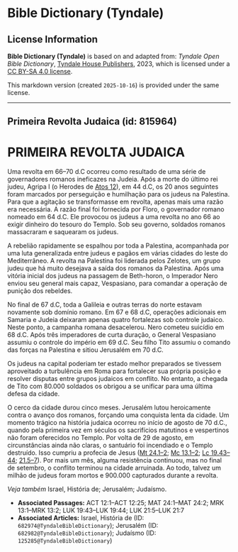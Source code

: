 # Bible Dictionary (Tyndale)

## License Information

**Bible Dictionary (Tyndale)** is based on and adapted from: _Tyndale Open Bible Dictionary_, [Tyndale House Publishers](https://tyndaleopenresources.com/), 2023, which is licensed under a [CC BY-SA 4.0 license](https://creativecommons.org/licenses/by-sa/4.0/legalcode.en).

This markdown version (created `2025-10-16`) is provided under the same license.



--------------------------------

## Primeira Revolta Judaica (id: 815964)

PRIMEIRA REVOLTA JUDAICA
========================

Uma revolta em 66–70 d.C ocorreu como resultado de uma série de governadores romanos ineficazes na Judeia. Após a morte do último rei judeu, Agripa I (o Herodes de [Atos 12](https://ref.ly/Acts12:1-Acts12:25)), em 44 d.C, os 20 anos seguintes foram marcados por perseguição e humilhação para os judeus na Palestina. Para que a agitação se transformasse em revolta, apenas mais uma razão era necessária. A razão final foi fornecida por Floro, o governador romano nomeado em 64 d.C. Ele provocou os judeus a uma revolta no ano 66 ao exigir dinheiro do tesouro do Templo. Sob seu governo, soldados romanos massacraram e saquearam os judeus.

A rebelião rapidamente se espalhou por toda a Palestina, acompanhada por uma luta generalizada entre judeus e pagãos em várias cidades do leste do Mediterrâneo. A revolta na Palestina foi liderada pelos Zelotes, um grupo judeu que há muito desejava a saída dos romanos da Palestina. Após uma vitória inicial dos judeus na passagem de Beth\-horon, o Imperador Nero enviou seu general mais capaz, Vespasiano, para comandar a operação de punição dos rebeldes.

No final de 67 d.C, toda a Galileia e outras terras do norte estavam novamente sob domínio romano. Em 67 e 68 d.C, operações adicionais em Samaria e Judeia deixaram apenas quatro fortalezas sob controle judaico. Neste ponto, a campanha romana desacelerou. Nero cometeu suicídio em 68 d.C. Após três imperadores de curta duração, o General Vespasiano assumiu o controle do império em 69 d.C. Seu filho Tito assumiu o comando das forças na Palestina e sitiou Jerusalém em 70 d.C.

Os judeus na capital poderiam ter estado melhor preparados se tivessem aproveitado a turbulência em Roma para fortalecer sua própria posição e resolver disputas entre grupos judaicos em conflito. No entanto, a chegada de Tito com 80\.000 soldados os obrigou a se unificar para uma última defesa da cidade.

O cerco da cidade durou cinco meses. Jerusalém lutou heroicamente contra o avanço dos romanos, forçando uma conquista lenta da cidade. Um momento trágico na história judaica ocorreu no início de agosto de 70 d.C., quando pela primeira vez em séculos os sacrifícios matutinos e vespertinos não foram oferecidos no Templo. Por volta de 29 de agosto, em circunstâncias ainda não claras, o santuário foi incendiado e o Templo destruído. Isso cumpriu a profecia de Jesus ([Mt 24\.1–2](https://ref.ly/Matt24:1-Matt24:2); [Mc 13\.1–2](https://ref.ly/Mark13:1-Mark13:2); [Lc 19\.43–44](https://ref.ly/Luke19:43-Luke19:44); [21\.5–7](https://ref.ly/Luke21:5-Luke21:7)). Por mais um mês, alguma resistência continuou, mas no final de setembro, o conflito terminou na cidade arruinada. Ao todo, talvez um milhão de judeus foram mortos e 900\.000 capturados durante a revolta.

*Veja também* Israel, História de; Jerusalém; Judaísmo.

* **Associated Passages:** ACT 12:1–ACT 12:25; MAT 24:1–MAT 24:2; MRK 13:1–MRK 13:2; LUK 19:43–LUK 19:44; LUK 21:5–LUK 21:7
* **Associated Articles:** Israel, História de (ID: `682974@TyndaleBibleDictionary`); Jerusalém (ID: `682982@TyndaleBibleDictionary`); Judaísmo (ID: `125285@TyndaleBibleDictionary`)

